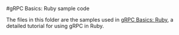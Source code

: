 #gRPC Basics: Ruby sample code

The files in this folder are the samples used in [gRPC Basics: Ruby][],
a detailed tutorial for using gRPC in Ruby.

[gRPC Basics: Ruby]:http://www.grpc.io/docs/tutorials/basic/ruby.html
